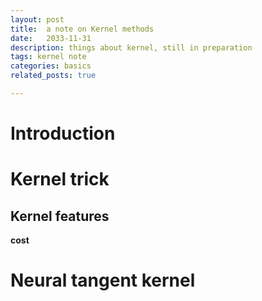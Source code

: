 ```yaml
---
layout: post
title:  a note on Kernel methods
date:   2033-11-31
description: things about kernel, still in preparation
tags: kernel note
categories: basics
related_posts: true

---
```


# Introduction

# Kernel trick 
## Kernel features

**cost**


# Neural tangent kernel

